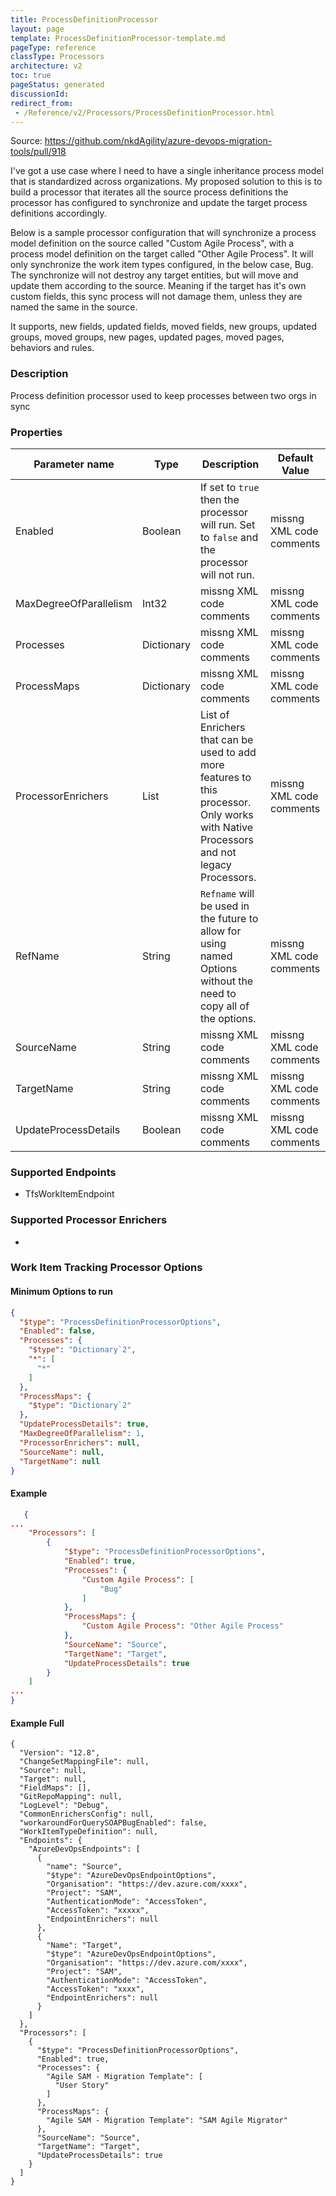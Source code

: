 ```yaml
---
title: ProcessDefinitionProcessor
layout: page
template: ProcessDefinitionProcessor-template.md
pageType: reference
classType: Processors
architecture: v2
toc: true
pageStatus: generated
discussionId: 
redirect_from: 
 - /Reference/v2/Processors/ProcessDefinitionProcessor.html
---
```



Source: https://github.com/nkdAgility/azure-devops-migration-tools/pull/918

I've got a use case where I need to have a single inheritance process model that is standardized across organizations. My proposed solution to this is to build a processor that iterates all the source process definitions the processor has configured to synchronize and update the target process definitions accordingly.

Below is a sample processor configuration that will synchronize a process model definition on the source called "Custom Agile Process", with a process model definition on the target called "Other Agile Process". It will only synchronize the work item types configured, in the below case, Bug. The synchronize will not destroy any target entities, but will move and update them according to the source. Meaning if the target has it's own custom fields, this sync process will not damage them, unless they are named the same in the source.

It supports, new fields, updated fields, moved fields, new groups, updated groups, moved groups, new pages, updated pages, moved pages, behaviors and rules.

### Description

Process definition processor used to keep processes between two orgs in sync

### Properties

| Parameter name         | Type    | Description                              | Default Value                            |
|------------------------|---------|------------------------------------------|------------------------------------------|
| Enabled | Boolean | If set to `true` then the processor will run. Set to `false` and the processor will not run. | missng XML code comments |
| MaxDegreeOfParallelism | Int32 | missng XML code comments | missng XML code comments |
| Processes | Dictionary | missng XML code comments | missng XML code comments |
| ProcessMaps | Dictionary | missng XML code comments | missng XML code comments |
| ProcessorEnrichers | List | List of Enrichers that can be used to add more features to this processor. Only works with Native Processors and not legacy Processors. | missng XML code comments |
| RefName | String | `Refname` will be used in the future to allow for using named Options without the need to copy all of the options. | missng XML code comments |
| SourceName | String | missng XML code comments | missng XML code comments |
| TargetName | String | missng XML code comments | missng XML code comments |
| UpdateProcessDetails | Boolean | missng XML code comments | missng XML code comments |


### Supported Endpoints

- TfsWorkItemEndpoint

### Supported Processor Enrichers

- 


### Work Item Tracking Processor Options


#### Minimum Options to run

```JSON
{
  "$type": "ProcessDefinitionProcessorOptions",
  "Enabled": false,
  "Processes": {
    "$type": "Dictionary`2",
    "*": [
      "*"
    ]
  },
  "ProcessMaps": {
    "$type": "Dictionary`2"
  },
  "UpdateProcessDetails": true,
  "MaxDegreeOfParallelism": 1,
  "ProcessorEnrichers": null,
  "SourceName": null,
  "TargetName": null
}
```

#### Example 


```JSON
   {
...
    "Processors": [
        {
            "$type": "ProcessDefinitionProcessorOptions",
            "Enabled": true,
            "Processes": {
                "Custom Agile Process": [
                    "Bug"
                ]
            },
            "ProcessMaps": {
                "Custom Agile Process": "Other Agile Process"
            },
            "SourceName": "Source",
            "TargetName": "Target",
            "UpdateProcessDetails": true
        }
    ]
...
}
```

#### Example Full

```
{
  "Version": "12.8",
  "ChangeSetMappingFile": null,
  "Source": null,
  "Target": null,
  "FieldMaps": [],
  "GitRepoMapping": null,
  "LogLevel": "Debug",
  "CommonEnrichersConfig": null,
  "workaroundForQuerySOAPBugEnabled": false,
  "WorkItemTypeDefinition": null,
  "Endpoints": {
    "AzureDevOpsEndpoints": [
      {
        "name": "Source",
        "$type": "AzureDevOpsEndpointOptions",
        "Organisation": "https://dev.azure.com/xxxx",
        "Project": "SAM",
        "AuthenticationMode": "AccessToken",
        "AccessToken": "xxxxx",
        "EndpointEnrichers": null
      },
      {
        "Name": "Target",
        "$type": "AzureDevOpsEndpointOptions",
        "Organisation": "https://dev.azure.com/xxxx",
        "Project": "SAM",
        "AuthenticationMode": "AccessToken",
        "AccessToken": "xxxx",
        "EndpointEnrichers": null
      }
    ]
  },
  "Processors": [
    {
      "$type": "ProcessDefinitionProcessorOptions",
      "Enabled": true,
      "Processes": {
        "Agile SAM - Migration Template": [
          "User Story"
        ]
      },
      "ProcessMaps": {
        "Agile SAM - Migration Template": "SAM Agile Migrator"
      },
      "SourceName": "Source",
      "TargetName": "Target",
      "UpdateProcessDetails": true
    }
  ]
}
```
